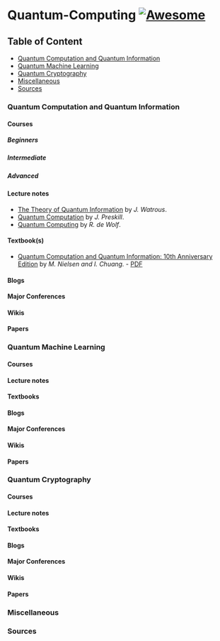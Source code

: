 # Quantum-Computing [![Awesome](https://awesome.re/badge-flat.svg)](https://awesome.re)
 

## Table of Content
* [Quantum Computation and Quantum Information](###Quantum-Computation-and-Quantum-Information)
* [Quantum Machine Learning](###Quantum-Machine-Learning)
* [Quantum Cryptography](###Quantum-Cryptography)
* [Miscellaneous](###Miscellaneous)
* [Sources](###Sources)


### Quantum Computation and Quantum Information
#### Courses
##### Beginners
##### Intermediate
##### Advanced
#### Lecture notes
* [The Theory of Quantum Information](https://cs.uwaterloo.ca/~watrous/TQI/) by _J. Watrous_.
* [Quantum Computation](http://www.theory.caltech.edu/~preskill/ph219/index.html) by _J. Preskill_.
* [Quantum Computing](https://homepages.cwi.nl/~rdewolf/qc11.html) by _R. de Wolf_.
#### Textbook(s)
* [Quantum Computation and Quantum Information: 10th Anniversary Edition](https://dl.acm.org/citation.cfm?id=1972505) by _M. Nielsen and I. Chuang._ - [PDF](http://csis.pace.edu/ctappert/cs837-18spring/QC-textbook.pdf)

#### Blogs
#### Major Conferences
#### Wikis
#### Papers 

### Quantum Machine Learning
#### Courses
#### Lecture notes
#### Textbooks
#### Blogs
#### Major Conferences
#### Wikis
#### Papers

### Quantum Cryptography
#### Courses
#### Lecture notes
#### Textbooks
#### Blogs
#### Major Conferences
#### Wikis
#### Papers

### Miscellaneous
### Sources
